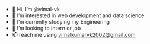 - 👋 Hi, I’m @vimal-vk
- 👀 I’m interested in web development and data science
- 🌱 I’m currently studying my Engineering
- 💞️ I’m looking to intern or job
- 📫 reach me using vimalkumarvk2002@gmail.com
